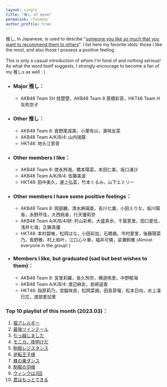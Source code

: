 ```yaml
---
layout: single
title: "推し of mine"
permalink: /fandom/
author_profile: true
---
```


推し, in Japanese, is used to descibe "[someone you like so much that you want to recommend them to others](https://ja.wikipedia.org/wiki/%E6%8E%A8%E3%81%97)". I list here my favorite idols: those I like the most, and also those I possess a positive feeling.  
\
This is only a casual introduction of whom I'm fond of and nothing serious! As what the word itself suggests, I strongly encourage to become a fan of my 推しs as well : \)  

* ### Major 推し：  
    * AKB48 Team SH 桂楚楚，AKB48 Team 8 髙橋彩音，HKT48 Team H 矢吹奈子  

* ### Other 推し：  
    * AKB48 Team 8: 倉野尾成美，小栗有以，濵咲友菜  
    * AKB48 Team A/K/B/4: 山内瑞葵  
    * HKT48: 地头江音音  

* ### Other members I like：  
    * AKB48 Team 8: 徳永羚海，橋本陽菜，本田仁美，坂口渚沙	
    * AKB48 Team A/K/B/4: 佐藤美波
    * HKT48: 田中美久，運上弘菜，竹本くるみ，山下エミリー

* ### Other members I have some positive feelings：  
    *  AKB48 Team 8: 岡部麟，清水麻璃亜，吉川七瀬，小田えりな，坂川陽香，永野芹佳，大西桃香，行天優莉奈  
    * AKB48 Team A/K/B/4/研: 村山彩希，大盛真歩，千葉恵里，田口愛佳，浅井七海，正鋳真優
    * HKT48: 本村碧唯，松岡はな，小田彩加，石橋颯，市村愛里，後藤陽菜乃，長野雅，村上和叶，江口心々華，福井可憐，梁瀬鈴雅 (Almost everyone in the group! )

* ### Members I like, but graduated (sad but best wishes to them)：  
    * AKB48 Team 8: 宮里莉羅，長久玲奈，横道侑里，中野郁海
    * AKB48 Team A/K/B/4: 渡辺麻友，島崎遥香
    * HKT48: 指原莉乃，宮脇咲良，松岡菜摘，田島芽瑠，松本日向，水上凜巳花，渡部愛加里




### Top 10 playlist of this month (2023.03)：
1. [猫アレルギー](https://open.spotify.com/track/6MCAUevCAr5U5aQaJK0FOm?si=73bc29b7853a412a)  
2. [最強ツインテール](https://open.spotify.com/track/340UFWReVkIEJRr0nfnl1Y?si=10bf958e12e74551)  
3. [引っ越しました](https://open.spotify.com/track/4waGFpTJwxR3vtyzPDy5an?si=993349ab17764549)  
4. [モニカ、夜明けだ](https://open.spotify.com/track/6v6cdCwyq6EyGsRsqzXWmY?si=bf6d5b5a631141f6)  
5. [制服レジスタンス](https://open.spotify.com/track/1u3pKMPaMnJH4lgl4tSGk3?si=5333d86df3c7413f)  
6. [逆転王子様](https://open.spotify.com/track/2bi2hWZODKa6xq7haBCcrE?si=7537fd3162494a9e)  
7. [蜂の巣ダンス](https://open.spotify.com/track/7cLBuTgnDqzcxUZ3ZUn5lw?si=818e12bd42c9424c)  
8. [制服の羽根](https://open.spotify.com/track/4ALwDLoqKzR6apX7NHG7q4?si=80b6c4ceda21453d)  
9. [ウィンクは3回](https://open.spotify.com/track/2IZOrNDFkxomZqyPlxNPQG?si=b7ed6486133b40b1)  
10. [君はもっとできる](https://open.spotify.com/track/2dgP7Se9sBdETi1eGTrjah?si=0111f45e5fe84d95)  